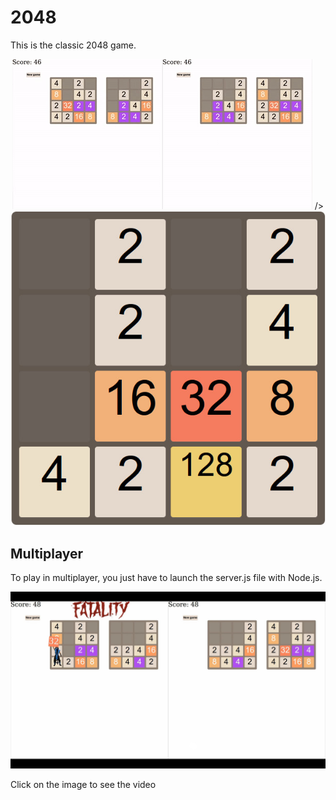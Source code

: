 # 2048

This is the classic 2048 game.

<p align="center">
	<img
		src="https://raw.githubusercontent.com/Grivel-l/2048/master/assets/img/fatalityMultiplayer.gif" alt="Fatality" />
	/>
	<img src="https://raw.githubusercontent.com/Grivel-l/2048/master/assets/img/theGame.jpg" alt="The game" />
</p>

## Multiplayer

To play in multiplayer, you just have to launch the server.js file with Node.js.

<p align="center">
	<a href="https://www.youtube.com/watch?v=RI9TgNi0a50"><img src="https://raw.githubusercontent.com/Grivel-l/2048/master/assets/img/multiplayer.jpg" alt="The multiplayer mode" /></a>
	<p>Click on the image to see the video</p>
</p>
